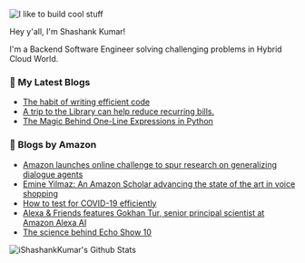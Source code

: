 ![I like to build cool stuff](https://res.cloudinary.com/dt8g3rhcy/image/upload/v1595929574/i_like_to_build_cool_shit._1_nzbwjh.png)

Hey y'all, I'm Shashank Kumar! 

I'm a Backend Software Engineer solving challenging problems in Hybrid Cloud World.

### 📕 My Latest Blogs
<!-- BLOG-POST-LIST:START -->
- [The habit of writing efficient code](https://medium.com/@ishashankkumar/the-habit-of-writing-efficient-code-153b05f04269?source=rss-d24dda280d5f------2)
- [A trip to the Library can help reduce recurring bills.](https://medium.com/swlh/a-trip-to-the-library-can-help-reduce-recurring-bills-23bca495cdf5?source=rss-d24dda280d5f------2)
- [The Magic Behind One-Line Expressions in Python](https://medium.com/swlh/the-magic-behind-one-line-expressions-in-python-816c10180c5c?source=rss-d24dda280d5f------2)
<!-- BLOG-POST-LIST:END -->

### 📕 Blogs by Amazon
<!-- AMAZON-BLOG-POST-LIST:START -->
- [Amazon launches online challenge to spur research on generalizing dialogue agents](https://www.amazon.science/blog/amazon-launches-online-challenge-to-spur-research-on-generalizing-dialogue-agents)
- [Emine Yilmaz: An Amazon Scholar advancing the state of the art in voice shopping](https://www.amazon.science/working-at-amazon/emine-yilmaz-an-amazon-scholar-advancing-alexa-voice-shopping)
- [How to test for COVID-19 efficiently](https://www.amazon.science/blog/how-to-test-for-covid-19-efficiently)
- [Alexa & Friends features Gokhan Tur, senior principal scientist at Amazon Alexa AI](https://www.amazon.science/videos-webinars/alexa-friends-features-gokhan-tur-senior-principal-scientist-at-alexa-ai)
- [The science behind Echo Show 10](https://www.amazon.science/blog/the-science-behind-echo-show-10)
<!-- AMAZON-BLOG-POST-LIST:END -->



<img align="center" alt="iShashankKumar's Github Stats" src="https://github-readme-stats.vercel.app/api?username=ishashankkumar&show_icons=true&hide_border=true" />
